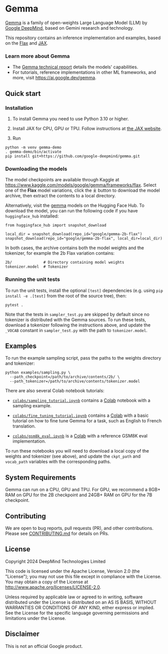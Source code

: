 # Gemma

[Gemma](https://ai.google.dev/gemma) is a family of open-weights Large Language
Model (LLM) by [Google DeepMind](https://deepmind.google/), based on Gemini
research and technology.

This repository contains an inference implementation and examples, based on the
[Flax](https://github.com/google/flax) and [JAX](https://github.com/google/jax).

### Learn more about Gemma

-   The [Gemma technical report](https://ai.google.dev/gemma/technical-report)
    details the models' capabilities.
-   For tutorials, reference implementations in other ML frameworks, and more,
    visit https://ai.google.dev/gemma.

## Quick start

### Installation

1.  To install Gemma you need to use Python 3.10 or higher.

2.  Install JAX for CPU, GPU or TPU. Follow instructions at
    [the JAX website](https://jax.readthedocs.io/en/latest/installation.html).

3.  Run

```
python -m venv gemma-demo
. gemma-demo/bin/activate
pip install git+https://github.com/google-deepmind/gemma.git
```

### Downloading the models

The model checkpoints are available through Kaggle at
https://www.kaggle.com/models/google/gemma/frameworks/flax. Select one of the **Flax** model
variations, click the ⤓ button to download the model archive, then extract the
contents to a local directory. 

Alternatively, visit the [gemma]([https://huggingface.co/models?other=gemma.cpp](https://huggingface.co/models?other=gemma_jax))
models on the Hugging Face Hub. To download the model, you can run the following code if you have `huggingface_hub` installed:

```
from huggingface_hub import snapshot_download

local_dir = snapshot_download(repo_id="google/gemma-2b-flax")
snapshot_download(repo_id="google/gemma-2b-flax", local_dir=local_dir)
```

In both cases, the archive contains both the model weights and
the tokenizer, for example the 2b Flax variation contains:

```
2b/              # Directory containing model weights
tokenizer.model  # Tokenizer
```


### Running the unit tests

To run the unit tests, install the optional `[test]` dependencies (e.g. using
`pip install -e .[test]` from the root of the source tree), then:

```
pytest .
```

Note that the tests in `sampler_test.py` are skipped by default since no
tokenizer is distributed with the Gemma sources. To run these tests, download a
tokenizer following the instructions above, and update the `_VOCAB` constant in
`sampler_test.py` with the path to `tokenizer.model`.

## Examples

To run the example sampling script, pass the paths to the weights directory and
tokenizer:

```
python examples/sampling.py \
  --path_checkpoint=/path/to/archive/contents/2b/ \
  --path_tokenizer=/path/to/archive/contents/tokenizer.model
```

There are also several Colab notebook tutorials:

-   [`colabs/sampling_tutorial.ipynb`](https://colab.sandbox.google.com/github/google-deepmind/gemma/blob/main/colabs/sampling_tutorial.ipynb)
    contains a [Colab](http://colab.google) notebook with a sampling example.

-   [`colabs/fine_tuning_tutorial.ipynb`](https://colab.sandbox.google.com/github/google-deepmind/gemma/blob/main/colabs/fine_tuning_tutorial.ipynb)
    contains a [Colab](http://colab.google) with a basic tutorial on how to fine
    tune Gemma for a task, such as English to French translation.

-   [`colabs/gsm8k_eval.ipynb`](https://colab.sandbox.google.com/github/google-deepmind/gemma/blob/main/colabs/gsm8k_eval.ipynb)
    is a [Colab](http://colab.google) with a reference GSM8K eval
    implementation.

To run these notebooks you will need to download a local copy of the weights and
tokenizer (see above), and update the `ckpt_path` and `vocab_path` variables
with the corresponding paths.

## System Requirements

Gemma can run on a CPU, GPU and TPU. For GPU, we recommend a 8GB+ RAM on GPU for
the 2B checkpoint and 24GB+ RAM on GPU for the 7B checkpoint.

## Contributing

We are open to bug reports, pull requests (PR), and other contributions. Please
see [CONTRIBUTING.md](CONTRIBUTING.md) for details on PRs.

## License

Copyright 2024 DeepMind Technologies Limited

This code is licensed under the Apache License, Version 2.0 (the \"License\");
you may not use this file except in compliance with the License. You may obtain
a copy of the License at http://www.apache.org/licenses/LICENSE-2.0.

Unless required by applicable law or agreed to in writing, software distributed
under the License is distributed on an AS IS BASIS, WITHOUT WARRANTIES OR
CONDITIONS OF ANY KIND, either express or implied. See the License for the
specific language governing permissions and limitations under the License.

## Disclaimer

This is not an official Google product.

